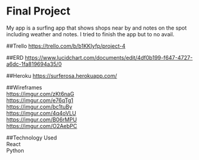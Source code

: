 # Final Project
My app is a surfing app that shows shops near by and notes on the spot including weather and notes. I tried to finish the app but to no avail.

##Trello
https://trello.com/b/b1KKIyfp/project-4

##ERD
https://www.lucidchart.com/documents/edit/4df0b199-f647-4727-a6dc-1fa819694a35/0

##Heroku
https://surferosa.herokuapp.com/

##Wireframes<br>
https://imgur.com/zKt6naG<br>
https://imgur.com/e76qTg1<br>
https://imgur.com/bc1tuBy<br>
https://imgur.com/4q4oVLU<br>
https://imgur.com/B06rMPU<br>
https://imgur.com/O2AebPC<br>

##Technology Used<br>
React<br>
Python
